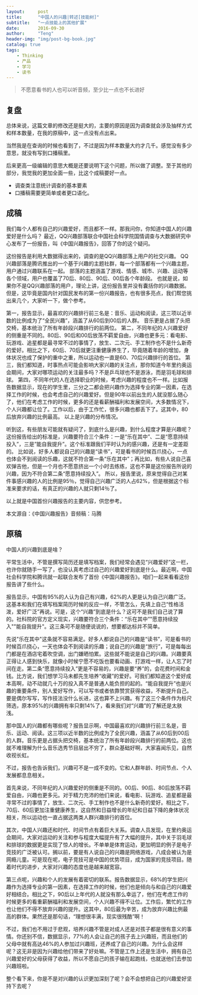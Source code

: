 ```yaml
---
layout:     post
title:      "中国人的兴趣|转述[技能树]"
subtitle:   "一点技能上的其他扩展"
date:       2016-09-30
author:     "Teng"
header-img: "img/post-bg-book.jpg"
catalog: true
tags:
    - Thinking
    - 产品
    - 学习
    - 读书
---
```


> 不愿意看书的人也可以听音频，至少比一点也不长进好

## 复盘

总体来说，这篇文章的修改还是挺大的，主要的原因是因为调查就会涉及抽样方式和样本数量，在我的原稿中，这一点没有点出来。

当然我是在查询的时候也看到了，不过是因为样本数量大约才几千。感觉没有多少意思，就没有写到口播稿里。

后来更高一级编辑的意思大概是还要说明下这个问题，所以做了调整。至于其他的部分，我觉我的更加全面一些，比这个成稿要好一点。

- 调查类注意统计调查的基本要素
- 口播稿需要更简单或者更口语化。

## 成稿

我们每个人都有自己的兴趣爱好，而且都不一样。那我问你，你知道中国人的兴趣爱好是什么吗？
最近，QQ兴趣部落联合中国社会科学院国情调查与大数据研究中心发布了一份报告，叫《中国兴趣报告》，回答了你的这个疑问。

这份报告是利用大数据得出来的，调查的是QQ兴趣部落上用户的社交兴趣。
QQ兴趣部落是腾讯推出的一个基于兴趣的主题社群，每一个部落都有一个兴趣主题，用户通过兴趣联系在一起。
部落的主题涵盖了游戏、情感、城市、兴趣、运动等各个领域，用户也覆盖了70后、80后、90后、00后各个年龄段。
也就是说，如果你不是QQ兴趣部落的用户，理论上讲，这份报告里并没有囊括你的兴趣数据。
但是，这毕竟是国内针对国民发布的第一份兴趣报告，也有很多亮点，我们帮您挑出来几个，大家听一下，做个参考。

第一，报告显示，最喜欢的兴趣排行前三名是：音乐、运动和阅读，这三项以近半数的比例成为了“全民兴趣”，涵盖了从60后到00后的人群。
音乐更是占据了头把交椅，基本统治了所有年龄段兴趣排行的前两位。
第二，不同年纪的人兴趣爱好的侧重是不同的。80后、90后和00后放荡不羁爱自由，兴趣也更多元：看电影、玩游戏、追星都是最寻常不过的事情了，放生、二次元、手工制作也不是什么新奇的爱好。相比之下，60后、70后就更注重健康养生了，毕竟随着年龄的增加，身体状况也成了保护的重中之重，所以运动也一直是60、70后兴趣排行的首位。
第三，我们都知道，时事热点可能会影响大家兴趣的关注点，那你知道今年里约奥运会期间，大家对哪项运动的关注最多吗？不是乒乓球也不是游泳，而是羽毛球和排球。
第四，不同年代的人在选择职业的时候，考虑兴趣的程度也不一样。比如报告数据显示，现在的学生里，三分之二都会把兴趣作为选择专业的第一因素，在选择工作的时候，也会考虑自己的兴趣爱好。但是90年以前出生的人就没那么随心了，他们在考虑工作的时候，更多的还是看薪酬福利和发展空间，大多数情况下，个人兴趣都让位了。工作以后，由于工作忙，很多兴趣也都丢下了。这其中，80后放弃兴趣的比例最高。
以上是兴趣的分布情况。

听到这，有些朋友可能就有疑问了，到底什么是兴趣，到什么程度才算是兴趣呢？这份报告给出的标准是，兴趣要符合三个条件：一是“乐在其中”、二是“愿意持续投入”，三是”能自我提升”。这个标准跟我们平时认为的感兴趣，还是有一定差距的。
比如说，好多人都说自己的兴趣是“读书”，可是看书的时候百爪挠心，一点也体会不到阅读的乐趣，这就不符合第一条“乐在其中”；再比如，有些人说自己喜欢弹吉他，但是一个月也不愿意挤出一个小时去练练，这也不算是这份报告所说的兴趣，因为不符合第二条“愿意持续投入”。
所以，报告里说，原来觉得自己对某件事感兴趣的人的比例是95％，觉得自己兴趣广泛的人占62%，但是根据这个标准来要求的话，有真正的兴趣的人就只剩14％了。

以上就是中国首份兴趣报告的主要内容，供您参考。

本文源自：《中国兴趣报告》音频稿：马腾

## 原稿

中国人的兴趣到底是啥？

平常生活中，不管是撰写简历还是填写档案，我们经常会遇见“兴趣爱好”这一栏，也许你就随手一写了，也没认真考虑过自己的兴趣爱好到底是什么。最近啊，中国社会科学院和腾讯就一起联合发布了首份《中国兴趣报告》。咱们一起来看看这份报告讲了些什么。

报告显示，中国有95%的人认为自己有兴趣，62%的人更是认为自己兴趣广泛。这基本和我们在填写档案简历时候的反应一样，不管怎么，先填上自己“性格活泼，爱好广泛”再说。可是，这个“兴趣”到底是什么？这可不是我们自己说了算的。社科院的官方定义现实，兴趣要符合三个条件：“乐在其中”"愿意持续投入""能自我提升"。这三条可不是随便说说的，想要都达标并不简单。

先说"乐在其中"这条就不容易满足。好多人都说自己的兴趣是“读书”，可是看书的时候百爪挠心，一天也体会不到阅读的乐趣；说自己的兴趣是“旅行”，可是每每出门都是在酒店宅着吹空调，出门嫌晒怕累。这些就不能说是自己的兴趣。兴趣要真正得让人感到快乐，就像小时候宁愿不吃饭也要看动画、打游戏一样，让人忘了时间在走。第二条“愿意持续投入”更是不容易的，兴趣是要“养”的，会花费时间和金钱。比方说，我们想学习马未都先生培养“收藏”的爱好。可我们都知道这个爱好成本高啊，动不动就几十万的投入真不是普通人能负担的起的。“能自我提升”也是兴趣的重要条件，别人爱好写作，可以写书或者依靠赞赏获得收益，不断提升自己。要是偶尔写写，写作技法没什么长进，这也算不上兴趣。有了这三个条件作为标尺筛选，原本95%的兴趣拥有率只剩14%了，看来我们对“兴趣”的了解还是太肤浅。

那中国人的兴趣都有哪些呢？报告显示啊，中国最喜欢的兴趣排行前三名是，音乐、运动、阅读。这三项以近半数的比例成为了全民兴趣，涵盖了从60后到00后的人群。音乐更是占据头把交椅，基本统治了所有年龄段兴趣排行的前两位。这也就不难理解为什么音乐选秀节目层出不穷了，群众基础好啊，大家喜闻乐见，自然收视长虹。

不过，报告也告诉我们，兴趣可不是一成不变的。它和人群年龄、时间节点、个人发展都息息相关。

首先来说，不同年纪的人兴趣爱好的侧重是不同的。00后、90后、80后放荡不羁爱自由，兴趣也更多元。对于精力充沛的他们来说，看电影、玩游戏、追星都是最寻常不过的事情了，放生、二次元、手工制作也不是什么新奇的爱好。相比之下，70后、60后更加注重健康养生，这自然和日益增长的年纪和日益下降的身体状况相关，所以运动也一直占据这两类人群兴趣排行的首位。

其次，中国人兴趣还和时代、时间节点有着巨大关系。调查人员发现，在里约奥运会期间，大家对运动的关注和参与程度大幅提升有了大幅的提升，其中关于羽毛球和排球的数据更是实现了惊人的增长。不单单是体育运动，更加明显的例子是电子竞技的广泛被认可。搁以前，要是有人说自己的兴趣是网络游戏，八成会被认为是网瘾儿童。可是现在呢，电子竞技可是中国的优势项目，成为国家的竞技项目。随着时代的进步，大家对兴趣的态度也是越来越宽容。

第三点呢，兴趣和个人的发展有着密切的联系。报告数据显示，68%的学生把兴趣作为选择专业的第一因素，在选择工作的时候，他们也是倾向与和自己的兴趣爱好相结合。相比之下，90后以上年代的人就没有那么幸运了，他们在考虑工作的时候更多的看重薪酬福利和发展空间，个人兴趣不得不让位。工作后，繁忙的工作也让他们不得不放弃兴趣的提升。这其中，80后最为辛苦，成为放弃兴趣比例最高的群体。果然还是那句话，“理想很丰满，现实很残酷”啊！

不过，我们也不用过于悲观，培养兴趣不管是对成人还是对孩子都是很有意义的事情。你还别不信，数据显示，77%的人会让自己的孩子去上兴趣班，而且他们的父母中就有高达46%的人参加过兴趣班，还养成了自己的兴趣。为什么会这样呢？这无非是因为兴趣给他们带来了好处嘛。不管是工作上还是生活中，拥有自己兴趣爱好的父母获得了收益，所以不愿自己的孩子输在起跑线，也就送他们去参加兴趣班啦。

整个看下来，你是不是对兴趣的认识更加深刻了呢？会不会想把自己的兴趣爱好坚持下去呢？







